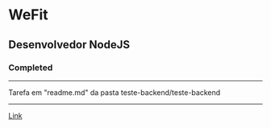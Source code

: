 # WeFit

## Desenvolvedor NodeJS

### Completed

---

Tarefa em "readme.md" da pasta teste-backend/teste-backend

---

[Link](https://wefit.com.br/)